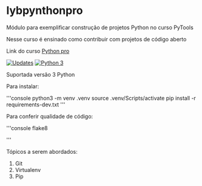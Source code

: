 # lybpynthonpro
Módulo para  exemplificar construção de projetos Python no curso PyTools

Nesse curso é ensinado como contribuir com projetos de código aberto

Link do curso [Python pro](https://pythonpro.com.br/) 

[![Updates](https://pyup.io/repos/github/Lucimar34/lybpynthonpro/shield.svg)](https://pyup.io/repos/github/Lucimar34/lybpynthonpro/)
[![Python 3](https://pyup.io/repos/github/Lucimar34/lybpynthonpro/python-3-shield.svg)](https://pyup.io/repos/github/Lucimar34/lybpynthonpro/)

Suportada versão 3 Python

Para instalar:

'''console
python3 -m venv .venv
source .venv/Scripts/activate
pip install -r requirements-dev.txt
'''

Para conferir qualidade de código:

'''console
flake8

'''

Tópicos a serem abordados:
 1. Git
 2. Virtualenv
 3. Pip
